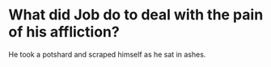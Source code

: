 # What did Job do to deal with the pain of his affliction?

He took a potshard and scraped himself as he sat in ashes.
